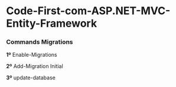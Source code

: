 # Code-First-com-ASP.NET-MVC-Entity-Framework

<h3>Commands Migrations</h3>
<p><b>1º</b> Enable-Migrations</p>
<p><b>2º</b> Add-Migration Initial</p>
<p><b>3º</b> update-database</p>
